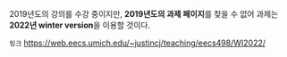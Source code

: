 2019년도의 강의를 수강 중이지만, **2019년도의 과제 페이지**를 찾을 수 없어 과제는 **2022년 winter version**을 이용할 것이다.

`링크` https://web.eecs.umich.edu/~justincj/teaching/eecs498/WI2022/

